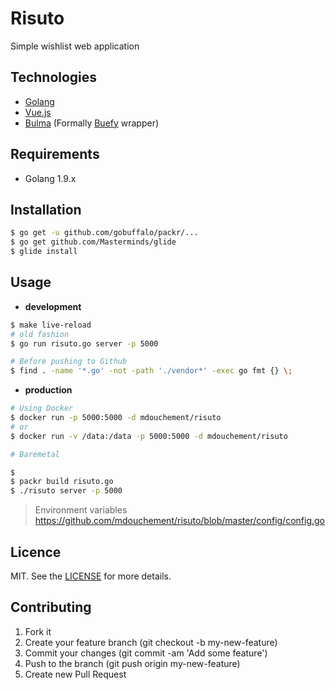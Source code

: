 # Risuto

Simple wishlist web application

## Technologies

- [Golang](https://golang.org/)
- [Vue.js](https://vuejs.org/)
- [Bulma](https://bulma.io/) (Formally [Buefy](https://buefy.github.io) wrapper)

## Requirements

- Golang 1.9.x

## Installation

```bash
$ go get -u github.com/gobuffalo/packr/...
$ go get github.com/Masterminds/glide
$ glide install
```

## Usage

- **development**

```bash
$ make live-reload
# old fashion
$ go run risuto.go server -p 5000

# Before pushing to Github
$ find . -name '*.go' -not -path './vendor*' -exec go fmt {} \;
```

- **production**

```bash
# Using Docker
$ docker run -p 5000:5000 -d mdouchement/risuto
# or
$ docker run -v /data:/data -p 5000:5000 -d mdouchement/risuto

# Baremetal

$
$ packr build risuto.go
$ ./risuto server -p 5000
```
> Environment variables https://github.com/mdouchement/risuto/blob/master/config/config.go


## Licence

MIT. See the [LICENSE](https://github.com/mdouchement/risuto/blob/master/LICENSE) for more details.

## Contributing

1. Fork it
2. Create your feature branch (git checkout -b my-new-feature)
3. Commit your changes (git commit -am 'Add some feature')
5. Push to the branch (git push origin my-new-feature)
6. Create new Pull Request
